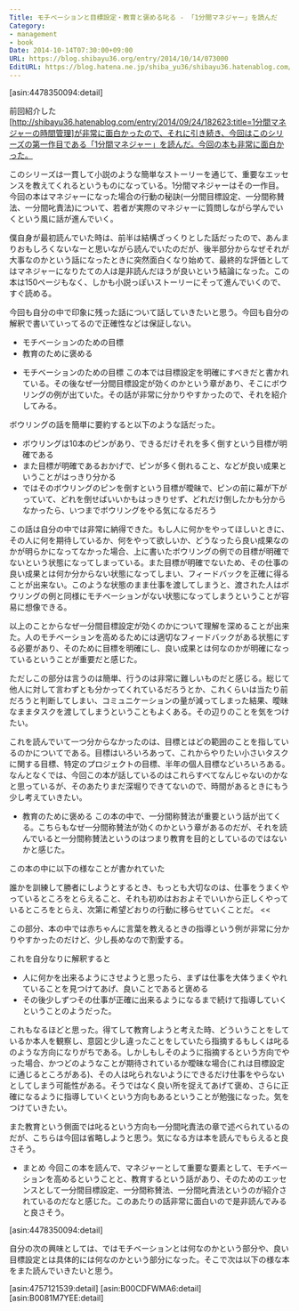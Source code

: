 ```yaml
---
Title: モチベーションと目標設定・教育と褒める叱る - 「1分間マネジャー」を読んだ
Category:
- management
- book
Date: 2014-10-14T07:30:00+09:00
URL: https://blog.shibayu36.org/entry/2014/10/14/073000
EditURL: https://blog.hatena.ne.jp/shiba_yu36/shibayu36.hatenablog.com/atom/entry/8454420450068449636
---
```


[asin:4478350094:detail]

前回紹介した[http://shibayu36.hatenablog.com/entry/2014/09/24/182623:title=1分間マネジャーの時間管理]が非常に面白かったので、それに引き続き、今回はこのシリーズの第一作目である「1分間マネジャー」を読んだ。今回の本も非常に面白かった。


このシリーズは一貫して小説のような簡単なストーリーを通じて、重要なエッセンスを教えてくれるというものになっている。1分間マネジャーはその一作目。今回の本はマネジャーになった場合の行動の秘訣(一分間目標設定、一分間称賛法、一分間叱責法)について、若者が実際のマネジャーに質問しながら学んでいくという風に話が進んでいく。

僕自身が最初読んでいた時は、前半は結構ざっくりとした話だったので、あんまりおもしろくないなーと思いながら読んでいたのだが、後半部分からなぜそれが大事なのかという話になったときに突然面白くなり始めて、最終的な評価としてはマネジャーになりたての人は是非読んだほうが良いという結論になった。この本は150ページもなく、しかも小説っぽいストーリーにそって進んでいくので、すぐ読める。


今回も自分の中で印象に残った話について話していきたいと思う。今回も自分の解釈で書いていってるので正確性などは保証しない。
- モチベーションのための目標
- 教育のために褒める


* モチベーションのための目標
この本では目標設定を明確にすべきだと書かれている。その後なぜ一分間目標設定が効くのかという章があり、そこにボウリングの例が出ていた。その話が非常に分かりやすかったので、それを紹介してみる。

ボウリングの話を簡単に要約すると以下のような話だった。
- ボウリングは10本のピンがあり、できるだけそれを多く倒すという目標が明確である
- また目標が明確であるおかげで、ピンが多く倒れること、などが良い成果ということがはっきり分かる
- ではそのボウリングのピンを倒すという目標が曖昧で、ピンの前に幕が下がっていて、どれを倒せばいいかもはっきりせず、どれだけ倒したかも分からなかったら、いつまでボウリングをやる気になるだろう


この話は自分の中では非常に納得できた。もし人に何かをやってほしいときに、その人に何を期待しているか、何をやって欲しいか、どうなったら良い成果なのかが明らかになってなかった場合、上に書いたボウリングの例での目標が明確でないという状態になってしまっている。また目標が明確でないため、その仕事の良い成果とは何か分からない状態になってしまい、フィードバックを正確に得ることが出来ない。このような状態のまま仕事を渡してしまうと、渡された人はボウリングの例と同様にモチベーションがない状態になってしまうということが容易に想像できる。


以上のことからなぜ一分間目標設定が効くのかについて理解を深めることが出来た。人のモチベーションを高めるためには適切なフィードバックがある状態にする必要があり、そのために目標を明確にし、良い成果とは何なのかが明確になっているということが重要だと感じた。

ただしこの部分は言うのは簡単、行うのは非常に難しいものだと感じる。総じて他人に対して言わずとも分かってくれているだろうとか、これくらいは当たり前だろうと判断してしまい、コミュニケーションの量が減ってしまった結果、曖昧なままタスクを渡してしまうということもよくある。その辺りのことを気をつけたい。


これを読んでいて一つ分からなかったのは、目標とはどの範囲のことを指しているのかについてである。目標はいろいろあって、これからやりたい小さいタスクに関する目標、特定のプロジェクトの目標、半年の個人目標などいろいろある。なんとなくでは、今回この本が話しているのはこれらすべてなんじゃないのかなと思っているが、そのあたりまだ深堀りできてないので、時間があるときにもう少し考えていきたい。


* 教育のために褒める
この本の中で、一分間称賛法が重要という話が出てくる。こちらもなぜ一分間称賛法が効くのかという章があるのだが、それを読んでいると一分間称賛法というのはつまり教育を目的としているのではないかと感じた。


この本の中に以下の様なことが書かれていた
>>
誰かを訓練して勝者にしようとするとき、もっとも大切なのは、仕事をうまくやっているところをとらえること、それも初めはおおよそでいいから正しくやっているところをとらえ、次第に希望どおりの行動に移らせていくことだ。
<<

この部分、本の中では赤ちゃんに言葉を教えるときの指導という例が非常に分かりやすかったのだけど、少し長めなので割愛する。

これを自分なりに解釈すると
- 人に何かを出来るようにさせようと思ったら、まずは仕事を大体うまくやれていることを見つけてあげ、良いことであると褒める
- その後少しずつその仕事が正確に出来るようになるまで続けて指導していく
ということのようだった。


これもなるほどと思った。得てして教育しようと考えた時、どういうことをしているか本人を観察し、意図と少し違ったことをしていたら指摘するもしくは叱るのような方向になりがちである。しかしもしそのように指摘するという方向でやった場合、かつどのようなことが期待されているか曖昧な場合(これは目標設定に通じるところがある)、その人は叱られないようにできるだけ仕事をやらないとしてしまう可能性がある。そうではなく良い所を捉えてあげて褒め、さらに正確になるように指導していくという方向もあるということが勉強になった。気をつけていきたい。


また教育という側面では叱るという方向も一分間叱責法の章で述べられているのだが、こちらは今回は省略しようと思う。気になる方は本を読んでもらえると良さそう。


* まとめ
今回この本を読んで、マネジャーとして重要な要素として、モチベーションを高めるということと、教育するという話があり、そのためのエッセンスとして一分間目標設定、一分間称賛法、一分間叱責法というのが紹介されているのだなと感じた。このあたりの話非常に面白いので是非読んでみると良さそう。

[asin:4478350094:detail]


自分の次の興味としては、ではモチベーションとは何なのかという部分や、良い目標設定とは具体的には何なのかという部分になった。そこで次は以下の様な本をまた読んでいきたいと思う。

[asin:4757121539:detail]
[asin:B00CDFWMA6:detail]
[asin:B0081M7YEE:detail]
